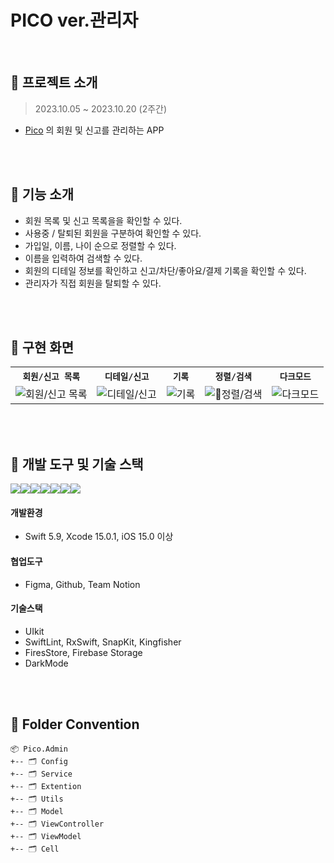 # PICO ver.관리자

<br/>

## 📌 프로젝트 소개
> 2023.10.05 ~ 2023.10.20 (2주간) <br/>
- [Pico](https://github.com/HANLeeeee/Pico) 의 회원 및 신고를 관리하는 APP

<br/><br/>

## 📌 기능 소개
- 회원 목록 및 신고 목록을을 확인할 수 있다.
- 사용중 / 탈퇴된 회원을 구분하여 확인할 수 있다.
- 가입일, 이름, 나이 순으로 정렬할 수 있다.
- 이름을 입력하여 검색할 수 있다.
- 회원의 디테일 정보를 확인하고 신고/차단/좋아요/결제 기록을 확인할 수 있다.
- 관리자가 직접 회원을 탈퇴할 수 있다.


<br/><br/>


##  📌 구현 화면
<table align="center">
  <tr>
    <th><code>회원/신고 목록</code></th>
    <th><code>디테일/신고</code></th>
    <th><code>기록</code></th>
    <th><code>정렬/검색</code></th>
    <th><code>다크모드</code></th>
  </tr>
  <tr>
    <td><img src="https://github.com/HANLeeeee/Pico.admin/assets/74815957/2049d56e-b23c-45d4-946c-36d69b39c44e" alt="회원/신고 목록">
    <td><img src="https://github.com/HANLeeeee/Pico.admin/assets/74815957/68f38581-3353-4902-97d8-af16948b1574" alt="디테일/신고"></td>
    <td><img src="https://github.com/HANLeeeee/Pico.admin/assets/74815957/bc66ade3-77f2-47be-a892-bf821011d937" alt="기록"></td>
    <td><img src="https://github.com/HANLeeeee/Pico.admin/assets/74815957/60da1320-29b1-4dcd-8fd0-ca7c77077061" alt="정렬/검색"></td>
    <td><img src="https://github.com/HANLeeeee/Pico.admin/assets/74815957/9cb8ddd1-97c3-40bd-b961-0f2efc91c773" alt="다크모드"></td>
  </tr>
</table>




<br/><br/>

## 📌 개발 도구 및 기술 스택
<img src="https://img.shields.io/badge/swift-F05138?style=for-the-badge&logo=swift&logoColor=white"><img src="https://img.shields.io/badge/xcode-147EFB?style=for-the-badge&logo=xcode&logoColor=white"><img src="https://img.shields.io/badge/figma-F24E1E?style=for-the-badge&logo=figma&logoColor=white"><img src="https://img.shields.io/badge/github-181717?style=for-the-badge&logo=github&logoColor=white"><img src="https://img.shields.io/badge/Notion-000000?style=for-the-badge&logo=notion&logoColor=black"><img src="https://img.shields.io/badge/UIKit-2396F3?style=for-the-badge&logo=UIKit&logoColor=white"><img src="https://img.shields.io/badge/firebase-FFCA28?style=for-the-badge&logo=firebase&logoColor=white">
#### 개발환경
- Swift 5.9, Xcode 15.0.1, iOS 15.0 이상
#### 협업도구
- Figma, Github, Team Notion
#### 기술스택
- UIkit
- SwiftLint, RxSwift, SnapKit, Kingfisher
- FiresStore, Firebase Storage
- DarkMode

<br/><br/>


## 📌 Folder Convention
```
📦 Pico.Admin
+-- 🗂 Config
+-- 🗂 Service
+-- 🗂 Extention 
+-- 🗂 Utils 
+-- 🗂 Model 
+-- 🗂 ViewController
+-- 🗂 ViewModel
+-- 🗂 Cell
```

<br/><br/>

